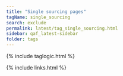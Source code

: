 ```yaml
---
title: "Single sourcing pages"
tagName: single_sourcing
search: exclude
permalink: latest/tag_single_sourcing.html
sidebar: qaf_latest-sidebar
folder: tags
---
```

{% include taglogic.html %}

{% include links.html %}
